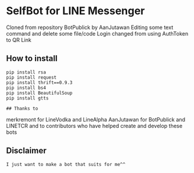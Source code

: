 # SelfBot for LINE Messenger
Cloned from repository BotPublick by AanJutawan
Editing some text command and delete some file/code
Login changed from using AuthToken to QR Link
 
## How to install
```
pip install rsa
pip install request
pip install thrift==0.9.3
pip install bs4
pip install BeautifulSoup
pip install gtts

## Thanks to
```
merkremont for LineVodka and LineAlpha
AanJutawan for BotPublick and LINETCR
and to contributors who have helped create and develop these bots

## Disclaimer
```
I just want to make a bot that suits for me^^
